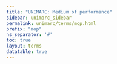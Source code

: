 ```yaml
---
title: "UNIMARC: Medium of performance"
sidebar: unimarc_sidebar
permalink: unimarc/terms/mop.html
prefix: "mop"
ns_separator: '#'
toc: true
layout: terms
datatable: true
---
```

